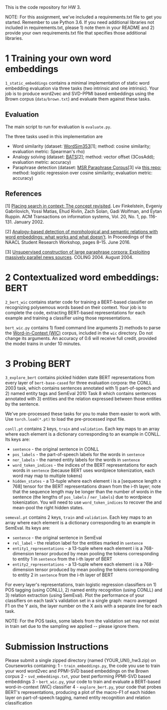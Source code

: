 This is the code repository for HW 3. 

NOTE: For this assignment, we've included a requirements.txt file to get you started.  Remember to use Python 3.6.  If you need additional libraries not included in requirements.txt, please 1) note them in your README and 2) provide your own requirements.txt file that specifies those additional libraries.

# 1 Training your own word embeddings

`1_static_embeddings` contains a minimal implementation of static word embedding evaluation via three tasks (two intrinsic and one intrinsic).  Your job is to produce word2vec and SVD-PPMI based embeddings using the Brown corpus (`data/brown.txt`) and evaluate them against these tasks.

## Evaluation
The main script to run for evaluation is `evaluate.py`.  

The three tasks used in this implementation are
* Word similarity (dataset: [WordSim353](http://www.cs.technion.ac.il/~gabr/resources/data/wordsim353/)[1]; method: cosine similarity; evaluation metric: Spearman's rho)
* Analogy solving (dataset: [BATS](http://vecto.space/projects/BATS/)[2]; method: vector offset (3CosAdd); evaluation metric: accuracy)
* Paraphrase detection (dataset: [MSR Paraphrase Corpus](https://www.microsoft.com/en-us/download/details.aspx?id=52398)[3] via [this repo](https://github.com/wasiahmad/paraphrase_identification); method: logistic regression over cosine similarity; evaluation metric: accuracy)

## References
[1] [Placing search in context: The concept revisited](http://www.cs.technion.ac.il/~gabr/papers/tois_context.pdf). Lev Finkelstein, Evgeniy Gabrilovich, Yossi Matias, Ehud Rivlin, Zach Solan, Gadi Wolfman, and Eytan Ruppin. ACM Transactions on information systems, Vol. 20, No. 1, pp. 116-131. January 2002.

[2] [Analogy-based detection of morphological and semantic relations with word embeddings: what works and what doesn't](https://www.aclweb.org/anthology/N16-2002/). In Proceedings of the NAACL Student Research Workshop, pages 8–15. June 2016.

[3] [Unsupervised construction of large paraphrase corpora: Exploiting massively parallel news sources](https://www.aclweb.org/anthology/C04-1051/). COLING 2004. August 2004.

# 2 Contextualized word embeddings: BERT

`2_bert_wic` contains starter code for training a BERT-based classifier on recognizing polysemous words based on their context.  Your job is to complete the code, extracting BERT-based representations for each example and training a classifier using those representations. 

`bert_wic.py` contains 1) fixed command line arguments 2) methods to parse the [Word-in-Context (WIC)](https://pilehvar.github.io/wic/) corpus, included in the `wic` directory.  Do not change its arguments. An accuracy of 0.6 will receive full credit, provided the model trains in under 10 minutes.

# 3 Probing BERT

`3_explore_bert` contains pickled hidden state BERT representations from every layer of `bert-base-cased` for three evaluation corpora: the CONLL 2003 task, which contains sentences annotated with 1) part-of-speech and 2) named entity tags and SemEval 2010 Task 8 which contains sentences annotated with 3) entities and the relation expressed between those entities by the sentence.

We've pre-processed these tasks for you to make them easier to work with.  Use `torch.load(*.pt)` to load the pre-processed input file.

`conll.pt` contains 2 keys, `train` and `validation`.  Each key maps to an array where each element is a dictionary corresponding to an example in CONLL.  Its keys are:
* `sentence` - the original sentence in CONLL
* `pos_labels` - the part-of-speech labels for the words in `sentence`
* `ner_labels` - the named entity labels for the words in `sentence`
* `word_token_indices` - the indices of the BERT representations for each words in `sentence` (because BERT uses wordpiece tokenization, each word may map to multiple tokens)
* `hidden_states` - a 13-tuple where each element i is a [sequence length x 768] tensor for the BERT representations drawn from the i-th layer; note that the sequence length may be longer than the number of words in the sentence (the lengths of `pos_labels` / `ner_labels`) due to wordpiece tokenization.  You will need to use `word_token_indices` to recover the and mean-pool the right hidden states.

`semeval.pt` contains 2 keys, `train` and `validation`. Each key maps to an array where each element is a dictionary corresponding to an example in SemEval.  Its keys are:
* `sentence` - the original sentence in SemEval
* `rel_label` - the relation label for the entities marked in `sentence`
* `entity1_representations` - a 13-tuple where each element i is a 768-dimension tensor produced by mean pooling the tokens corresponding to entity 1 in `sentence` from the i-th layer of BERT
* `entity2_representations` - a 13-tuple where each element i is a 768-dimension tensor produced by mean pooling the tokens corresponding to entity 2 in `sentence` from the i-th layer of BERT

For every layer's representations, train logistic regression classifiers on 1) POS tagging (using CONLL), 2) named entity recognition (using CONLL) and 3) relation extraction (using SemEval).  Plot the performance of your classifiers on each task's validation set in a single graph: macro averaged F1 on the Y axis, the layer number on the X axis with a separate line for each task. 

NOTE: For the POS tasks, some labels from the validation set may not exist in train set due to the sampling we applied -- please ignore them.

# Submission Instructions

Please submit a single zipped directory (named {YOUR_UNI}\_hw3.zip) on Courseworks containing:
1 - `train_embeddings.py`, the code you use to train your word word2vec and PPMI-SVD based embeddings on the Brown corpus
2 - `svd_embeddings.txt`, your best performing PPMI-SVD based embeddings
3 - `bert_wic.py`, your code to train and evaluate a BERT-based word-in-context (WiC) classifier
4 - `explore_bert.py`, your code that probes BERT's representations, producing a plot of the macro-F1 of each hidden layer on part-of-speech tagging, named entity recognition and relation classification